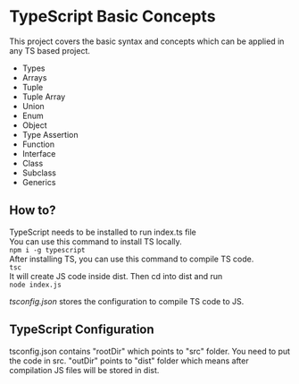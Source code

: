 # TypeScript Basic Concepts
This project covers the basic syntax and concepts which can be applied in any TS based project.

- Types
- Arrays
- Tuple
- Tuple Array
- Union
- Enum
- Object
- Type Assertion
- Function
- Interface
- Class
- Subclass
- Generics

## How to?
TypeScript needs to be installed to run index.ts file \
You can use this command to install TS locally.\
`npm i -g typescript` \
After installing TS, you can use this command to compile TS code.\
`tsc` \
It will create JS code inside dist.
Then cd into dist and run \
`node index.js`

*tsconfig.json* stores the configuration to compile TS code to JS.

## TypeScript Configuration
tsconfig.json contains "rootDir" which points to "src" folder. You need to put the code in src.
"outDir" points to "dist" folder which means after compilation JS files will be stored in dist.
